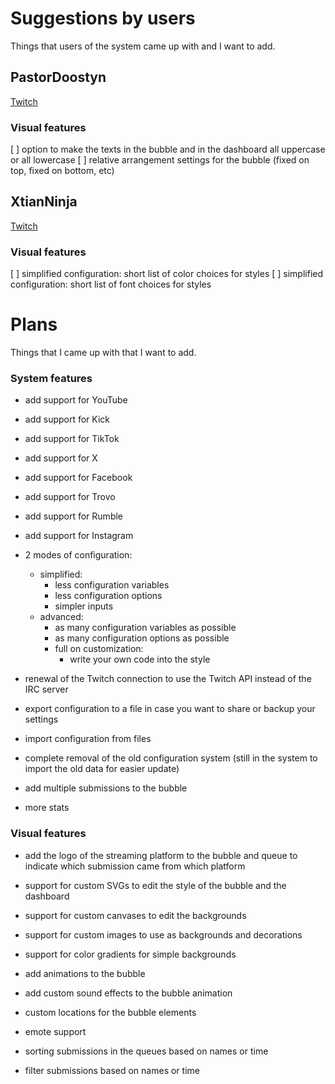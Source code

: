 # Suggestions by users
Things that users of the system came up with and I want to add.
## PastorDoostyn
[Twitch](https://www.twitch.tv/pastordoostyn)
### Visual features
[ ] option to make the texts in the bubble and in the dashboard all uppercase or all lowercase
[ ] relative arrangement settings for the bubble (fixed on top, fixed on bottom, etc)

## XtianNinja
[Twitch](https://www.twitch.tv/xtianninja)
### Visual features
[ ] simplified configuration: short list of color choices for styles
[ ] simplified configuration: short list of font choices for styles


# Plans
Things that I came up with that I want to add.
### System features
- add support for YouTube
- add support for Kick
- add support for TikTok
- add support for X
- add support for Facebook
- add support for Trovo
- add support for Rumble
- add support for Instagram

- 2 modes of configuration:
  - simplified:
    - less configuration variables
    - less configuration options
    - simpler inputs
  - advanced:
    - as many configuration variables as possible
    - as many configuration options as possible
    - full on customization:
      - write your own code into the style

- renewal of the Twitch connection to use the Twitch API instead of the IRC server

- export configuration to a file in case you want to share or backup your settings
- import configuration from files
- complete removal of the old configuration system (still in the system to import the old data for easier update)

- add multiple submissions to the bubble

- more stats

### Visual features
- add the logo of the streaming platform to the bubble and queue to indicate which submission came from which platform
- support for custom SVGs to edit the style of the bubble and the dashboard
- support for custom canvases to edit the backgrounds
- support for custom images to use as backgrounds and decorations
- support for color gradients for simple backgrounds
- add animations to the bubble
- add custom sound effects to the bubble animation
- custom locations for the bubble elements

- emote support

- sorting submissions in the queues based on names or time
- filter submissions based on names or time